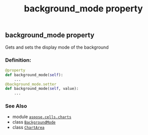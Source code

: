 ﻿---
title: background_mode property
second_title: Aspose.Cells for Python via .NET API References
description: 
type: docs
weight: 70
url: /aspose.cells.charts/chartarea/background_mode/
is_root: false
---

## background_mode property


Gets and sets the display mode of the background
### Definition:
```python
@property
def background_mode(self):
    ...
@background_mode.setter
def background_mode(self, value):
    ...
```

### See Also
* module [`aspose.cells.charts`](../../)
* class [`BackgroundMode`](/cells/python-net/aspose.cells.charts/backgroundmode)
* class [`ChartArea`](/cells/python-net/aspose.cells.charts/chartarea)
